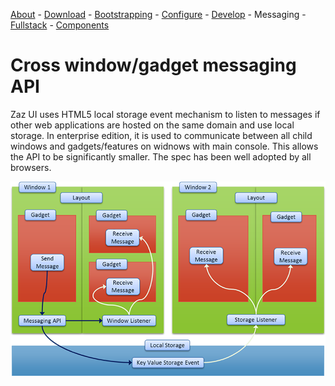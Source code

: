[About](../../../) - [Download](DOWNLOAD.md) - [Bootstrapping](BOOTSTRAPPING.md) - [Configure](CONFIGURE.md) - [Develop](DEVELOP.md) - Messaging - [Fullstack](FULLSTACK.md) - [Components](COMPONENTS.md)

# Cross window/gadget messaging API

Zaz UI uses HTML5 local storage event mechanism to listen to messages if other web applications are hosted on the same domain and use local storage. In enterprise edition, it is used to communicate between all child windows and gadgets/features on widnows with main console. This allows the API to be significantly smaller. The spec has been well adopted by all browsers.  

![Zaz UI Messaging API](assets/message.png)